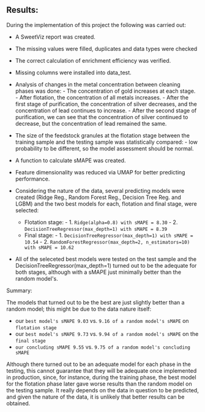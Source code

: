 
## Results:
During the implementation of this project the following was carried out:

- A SweetViz report was created.
- The missing values were filled, duplicates and data types were checked
- The correct calculation of enrichment efficiency was verified.
- Missing columns were installed into data_test.
- Analysis of changes in the metal concentration between cleaning phases was done:
        - The concentration of gold increases at each stage.
        - After flotation, the concentration of all metals increases.
        - After the first stage of purification, the concentration of silver decreases, and the concentration of lead continues to increase.
        - After the second stage of purification, we can see that the concentration of silver continued to decrease, but the concentration of lead remained the same.
- The size of the feedstock granules at the flotation stage between the training sample and the testing sample was statistically compared:
        - low probability to be different, so the model assessment should be normal.
- A function to calculate sMAPE was created.
- Feature dimensionality was reduced via UMAP for better predicting performance.
- Considering the nature of the data, several predicting models were created (Ridge Reg., Random Forest Reg., Decision Tree Reg. and LGBM) and the two best models for each, flotation and final stage, were selected:

    - Flotation stage:
            - 1. `Ridge(alpha=0.8) with sMAPE = 8.30`
            - 2. `DecisionTreeRegressor(max_depth=1) with sMAPE = 8.39`
    - Final stage:
            - 1. `DecisionTreeRegressor(max_depth=1) with sMAPE = 10.54`
            - 2. `RandomForestRegressor(max_depth=2, n_estimators=10) with sMAPE = 10.62`
- All of the seleceted best models were tested on the test sample and the DecisionTreeRegressor(max_depth=1) turned out to be the adequate for both stages, although with a sMAPE just minimally better than the random model's.

Summary:

The models that turned out to be the best are just slightly better than a random model; this might be due to the data nature itself:
- our `best model's sMAPE 9.03` vs. `9.16 of a random model's sMAPE` on `flotation stage`
- our `best model's sMAPE 9.73` vs. `9.94 of a random model's sMAPE` on the `final stage`
- `our concluding sMAPE 9.55` vs. `9.75 of a random model's concluding sMAPE`

Although there turned out to be an adequate model for each phase in the testing, this cannot guarantee that they will be adequate once implemented in production, since, for instance, during the training phase, the best model for the flotation phase later gave worse results than the random model on the testing sample. It really depends on the data in question to be predicted, and given the nature of the data, it is unlikely that better results can be obtained.
